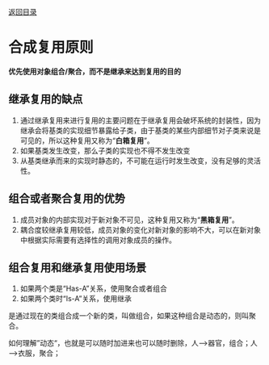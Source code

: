 [返回目录](/README.md)

# 合成复用原则

**优先使用对象组合/聚合，而不是继承来达到复用的目的**

## 继承复用的缺点

1. 通过继承复用来进行复用的主要问题在于继承复用会破坏系统的封装性，因为继承会将基类的实现细节暴露给子类，由于基类的某些内部细节对子类来说是可见的，所以这种复用又称为“**白箱复用**”。
2. 如果基类发生改变，那么子类的实现也不得不发生改变
3. 从基类继承而来的实现时静态的，不可能在运行时发生改变，没有足够的灵活性。

## 组合或者聚合复用的优势

1. 成员对象的内部实现对于新对象不可见，这种复用又称为“**黑箱复用**”。
2. 耦合度较继承复用较低，成员对象的变化对新对象的影响不大，可以在新对象中根据实际需要有选择性的调用对象成员的操作。

## 组合复用和继承复用使用场景

1. 如果两个类是“Has-A”关系，使用聚合或者组合
2. 如果两个类时“Is-A”关系，使用继承

是通过现在的类组合成一个新的类，叫做组合，如果这种组合是动态的，则叫聚合。

如何理解”动态“，也就是可以随时加进来也可以随时删除，人—>器官，组合；人—>衣服，聚合； 